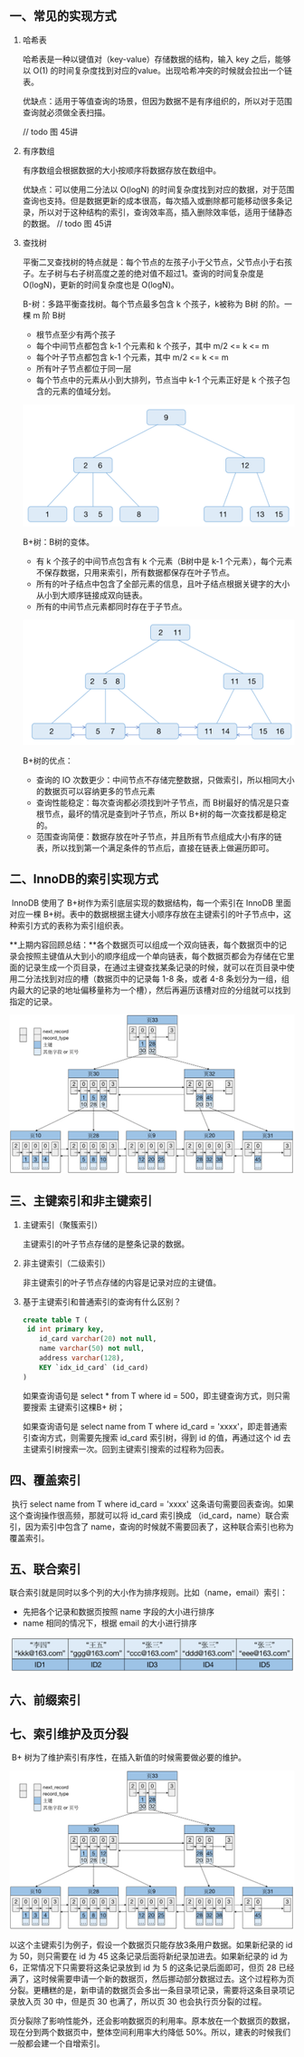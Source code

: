 ## 一、常见的实现方式

1. 哈希表

   哈希表是一种以键值对（key-value）存储数据的结构，输入 key 之后，能够以 O(1) 的时间复杂度找到对应的value。出现哈希冲突的时候就会拉出一个链表。

   优缺点：适用于等值查询的场景，但因为数据不是有序组织的，所以对于范围查询就必须做全表扫描。

   // todo 图 45讲

2. 有序数组

   有序数组会根据数据的大小按顺序将数据存放在数组中。

   优缺点：可以使用二分法以 O(logN) 的时间复杂度找到对应的数据，对于范围查询也支持。但是数据更新的成本很高，每次插入或删除都可能移动很多条记录，所以对于这种结构的索引，查询效率高，插入删除效率低，适用于储静态的数据。
   // todo 图 45讲

3. 查找树

   平衡二叉查找树的特点就是：每个节点的左孩子小于父节点，父节点小于右孩子。左子树与右子树高度之差的绝对值不超过1。查询的时间复杂度是 O(logN)，更新的时间复杂度也是 O(logN)。

   B-树：多路平衡查找树。每个节点最多包含 k 个孩子，k被称为 B树 的阶。一棵 m 阶 B树

   * 根节点至少有两个孩子
   * 每个中间节点都包含 k-1 个元素和 k 个孩子，其中 m/2 <= k <= m
   * 每个叶子节点都包含 k-1 个元素，其中 m/2 <= k <= m
   * 所有叶子节点都位于同一层
   * 每个节点中的元素从小到大排列，节点当中 k-1 个元素正好是 k 个孩子包含的元素的值域分划。

   ![image-20210808135724507](images/image-20210808135724507.png)

   B+树：B树的变体。

   * 有 k 个孩子的中间节点包含有 k 个元素（B树中是 k-1 个元素），每个元素不保存数据，只用来索引，所有数据都保存在叶子节点。
   * 所有的叶子结点中包含了全部元素的信息，且叶子结点根据关键字的大小从小到大顺序链接成双向链表。
   * 所有的中间节点元素都同时存在于子节点。

   ![image-20210808140604369](images/image-20210808140604369.png)

   B+树的优点：

   * 查询的 IO 次数更少：中间节点不存储完整数据，只做索引，所以相同大小的数据页可以容纳更多的节点元素
   * 查询性能稳定：每次查询都必须找到叶子节点，而 B树最好的情况是只查根节点，最坏的情况是查到叶子节点，所以 B+树的每一次查找都是稳定的。
   * 范围查询简便：数据存放在叶子节点，并且所有节点组成大小有序的链表，所以找到第一个满足条件的节点后，直接在链表上做遍历即可。

## 二、InnoDB的索引实现方式

​		InnoDB 使用了 B+树作为索引底层实现的数据结构，每一个索引在 InnoDB 里面对应一棵 B+树。表中的数据根据主键大小顺序存放在主键索引的叶子节点中，这种索引方式的表称为索引组织表。

​		**上期内容回顾总结：**各个数据页可以组成一个双向链表，每个数据页中的记录会按照主键值从大到小的顺序组成一个单向链表，每个数据页都会为存储在它里面的记录生成一个页目录，在通过主键查找某条记录的时候，就可以在页目录中使用二分法找到对应的槽（数据页中的记录每 1-8 条，或者 4-8 条划分为一组，组内最大的记录的地址偏移量称为一个槽），然后再遍历该槽对应的分组就可以找到指定的记录。

![image-20210808151500451](images/image-20210808151500451.png)

## 三、主键索引和非主键索引

1. 主键索引（聚簇索引）

   主键索引的叶子节点存储的是整条记录的数据。

2. 非主键索引（二级索引）

   非主键索引的叶子节点存储的内容是记录对应的主键值。

3. 基于主键索引和普通索引的查询有什么区别？

   ```SQL
   create table T (
   	id int primary key,
       id_card varchar(20) not null,
       name varchar(50) not null,
       address varchar(128),
       KEY `idx_id_card` (id_card)
   )
   ```

   如果查询语句是 select * from T where id = 500，即主键查询方式，则只需要搜索 主键索引这棵B+ 树；

   如果查询语句是 select name from T where id_card = 'xxxx'，即走普通索引查询方式，则需要先搜索 id_card 索引树，得到 id 的值，再通过这个 id 去主键索引树搜索一次。回到主键索引搜索的过程称为回表。

## 四、覆盖索引

​		执行 select name from T where id_card = 'xxxx' 这条语句需要回表查询。如果这个查询操作很高频，那就可以将 id_card 索引换成 （id_card，name）联合索引，因为索引中包含了 name，查询的时候就不需要回表了，这种联合索引也称为覆盖索引。

## 五、联合索引

​		联合索引就是同时以多个列的大小作为排序规则。比如（name，email）索引：

* 先把各个记录和数据页按照 name 字段的大小进行排序
* name 相同的情况下，根据 email 的大小进行排序

![image-20210808192557847](images/image-20210808192557847.png)

## 六、前缀索引



## 七、索引维护及页分裂

​		B+ 树为了维护索引有序性，在插入新值的时候需要做必要的维护。

![image-20210808151500451](images/image-20210808151500451.png)

​		以这个主键索引为例子，假设一个数据页只能存放3条用户数据。如果新纪录的 id 为 50，则只需要在 id 为 45 这条记录后面将新纪录加进去。如果新纪录的 id 为 6，正常情况下只需要将这条记录放到 id 为 5 的这条记录后面即可，但页 28 已经满了，这时候需要申请一个新的数据页，然后挪动部分数据过去。这个过程称为页分裂。更糟糕的是，新申请的数据页会多出一条目录项记录，需要将这条目录项记录放入页 30 中，但是页 30 也满了，所以页 30 也会执行页分裂的过程。

​		页分裂除了影响性能外，还会影响数据页的利用率。原本放在一个数据页的数据，现在分到两个数据页中，整体空间利用率大约降低 50%。所以，建表的时候我们一般都会建一个自增索引。

## 

